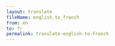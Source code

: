 ```yaml
--- 
layout: translate 
fileName: english_to_french
from: en
to: fr 
permalink: translate-english-to-french
---
```

